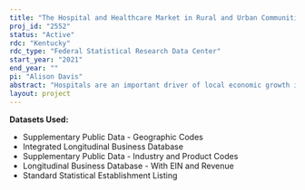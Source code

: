 ```yaml
---
title: "The Hospital and Healthcare Market in Rural and Urban Communities"
proj_id: "2552"
status: "Active"
rdc: "Kentucky"
rdc_type: "Federal Statistical Research Data Center"
start_year: "2021"
end_year: ""
pi: "Alison Davis"
abstract: "Hospitals are an important driver of local economic growth in rural communities. Hospitals, and other healthcare facilities, help communities maintain a high quality of life and a healthy workforce, which are important factors for firms choosing a location. In this project, we will describe changes in hospital markets and how those changes affect economic growth, particularly in rural communities. Using data from the Longitudinal Business Database, the Integrated Longitudinal Business Database, and the County Business Patterns Business Register from 1987 through 2021 as available, we will examine the short-term and long-term effects that hospital entries and exits have on the number of establishments located in a community and the level of employment and payroll for both non-hospital health care sectors and non-health care sectors. We will also use a double hurdle model to estimate the impact that a hospital has on firm location decisions. This model allows us to measure both the probability that firms would not locate in a community without a hospital and the probability that firms would not locate in the community even if a hospital were present. Estimates of probabilities will be provided for the each 2-digit NAICS code."
layout: project
---
```


**Datasets Used:**

  - Supplementary Public Data - Geographic Codes 
  - Integrated Longitudinal Business Database 
  - Supplementary Public Data - Industry and Product Codes 
  - Longitudinal Business Database - With EIN and Revenue 
  - Standard Statistical Establishment Listing 

